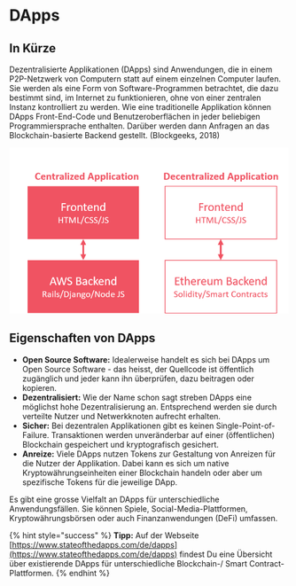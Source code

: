 # DApps

## In Kürze

Dezentralisierte Applikationen \(DApps\) sind Anwendungen, die in einem P2P-Netzwerk von Computern statt auf einem einzelnen Computer laufen. Sie werden als eine Form von Software-Programmen betrachtet, die dazu bestimmt sind, im Internet zu funktionieren, ohne von einer zentralen Instanz kontrolliert zu werden. Wie eine traditionelle Applikation können DApps Front-End-Code und Benutzeroberflächen in jeder beliebigen Programmiersprache enthalten. Darüber werden dann Anfragen an das Blockchain-basierte Backend gestellt. \(Blockgeeks, 2018\)

![](../../.gitbook/assets/dapps.png)

## Eigenschaften von DApps

* **Open Source Software:** Idealerweise handelt es sich bei DApps um Open Source Software - das heisst, der Quellcode ist öffentlich zugänglich und jeder kann ihn überprüfen, dazu beitragen oder kopieren.
* **Dezentralisiert:** Wie der Name schon sagt streben DApps eine möglichst hohe Dezentralisierung an. Entsprechend werden sie durch verteilte Nutzer und Netwerkknoten aufrecht erhalten.
* **Sicher:** Bei dezentralen Applikationen gibt es keinen Single-Point-of-Failure. Transaktionen werden unveränderbar auf einer \(öffentlichen\) Blockchain gespeichert und kryptografisch gesichert.
* **Anreize:** Viele DApps nutzen Tokens zur Gestaltung von Anreizen für die Nutzer der Applikation. Dabei kann es sich um native Kryptowährungseinheiten einer Blockchain handeln oder aber um spezifische Tokens für die jeweilige DApp.

Es gibt eine grosse Vielfalt an DApps für unterschiedliche Anwendungsfällen. Sie können Spiele, Social-Media-Plattformen, Kryptowährungsbörsen oder auch Finanzanwendungen \(DeFi\) umfassen.

{% hint style="success" %}
**Tipp:** Auf der Webseite [https://www.stateofthedapps.com/de/dapps](https://www.stateofthedapps.com/de/dapps) findest Du eine Übersicht über existierende DApps für unterschiedliche Blockchain-/ Smart Contract-Plattformen.
{% endhint %}



